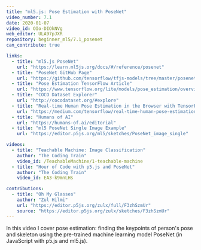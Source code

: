 ```yaml
---
title: "ml5.js: Pose Estimation with PoseNet"
video_number: 7.1
date: 2020-01-07
video_id: OIo-DIOkNVg
web_editor: ULA97pJXR
repository: beginner_ml5/7.1_posenet
can_contribute: true

links:
  - title: "ml5.js PoseNet"
    url: "https://learn.ml5js.org/docs/#/reference/posenet"
  - title: "PoseNet GitHub Page"
    url: "https://github.com/tensorflow/tfjs-models/tree/master/posenet"
  - title: "Pose Estimation TensorFlow Article"
    url: "https://www.tensorflow.org/lite/models/pose_estimation/overview"
  - title: "COCO Dataset Explorer"
    url: "http://cocodataset.org/#explore"
  - title: "Real-time Human Pose Estimation in the Browser with TensorFlow.js"
    url: "https://medium.com/tensorflow/real-time-human-pose-estimation-in-the-browser-with-tensorflow-js-7dd0bc881cd5"
  - title: "Humans of AI"
    url: "https://humans-of.ai/editorial"
  - title: "ml5 PoseNet Single Image Example"
    url: "https://editor.p5js.org/ml5/sketches/PoseNet_image_single"

videos:
  - title: "Teachable Machine: Image Classification"
    author: "The Coding Train"
    video_id: /TeachableMachine/1-teachable-machine
  - title: "Hour of Code with p5.js and PoseNet"
    author: "The Coding Train"
    video_id: EA3-k9mnLHs

contributions:
  - title: "Oh My Glasses"
    author: "Zul Hilmi"
    url: "https://editor.p5js.org/zulx/full/F3zhSzmUr"
    source: "https://editor.p5js.org/zulx/sketches/F3zhSzmUr"
---
```

In this video I cover pose estimation: finding the keypoints of person's pose and skeleton using the pre-trained machine learning model PoseNet (in JavaScript with p5.js and ml5.js).
